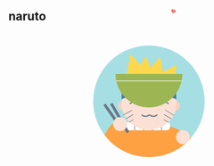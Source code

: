 ## naruto
<style>
    .container {
        margin: 40px auto;
        width: 200px;
        height: 200px;
        position: relative;
        background: #A6DFE3;
        border-radius: 50%;
        overflow: hidden;
        z-index: 100;
    }

    .container div {
        position: absolute;
    }

    .naruto {
        width: 70%;
        height: 70%;
        bottom: 0px;
        left: 15%;
    }

    .face {
        width: 70%;
        height: 65%;
        border-radius: 50%;
        left: 15%;
        background: #FBE1D5;
    }

    .face:before,
    .face:after {
        content: "";
        position: absolute;
        border-radius: 50%;
        width: 25px;
        height: 20px;
        z-index: -5;
        background: #f9d0be;
    }

    .face:before {
        top: 38px;
        left: -6px;
    }

    .face:after {
        top: 38px;
        left: 80px;
    }

    .face .eyes:before,
    .face .eyes:after {
        content: "";
        position: absolute;
        width: 25px;
        height: 20px;
        border: 2px solid transparent;
        border-radius: 50%;
        border-top-color: #6b7686;
        top: 40px;
        z-index: 5;
    }

    .face .eyes:before {
        left: 10px;
    }

    .face .eyes:after {
        left: 60px;
    }

    .face .mouth:before,
    .face .mouth:after {
        content: "";
        position: absolute;
        width: 18px;
        height: 18px;
        border: 2px solid transparent;
        border-radius: 50%;
        border-bottom-color: #6b7686;
        top: 46px;
        z-index: 5;
    }

    .face .mouth:before {
        left: 32px;
    }

    .face .mouth:after {
        left: 46px;
    }

    .face .whiskers,
    .face .whiskers:before,
    .face .whiskers:after {
        position: absolute;
        width: 1px;
        height: 15px;
        background: #6b7686;
    }

    .face .w1 {
        top: 65%;
        left: 14%;
        transform: rotate(60deg);
    }

    .face .w2 {
        top: 65%;
        left: 84%;
        transform: rotate(-60deg);
    }

    .face .whiskers:before,
    .face .whiskers:after {
        content: "";
    }

    .face .whiskers:before {
        height: 18px;
    }

    .face .whiskers:after {
        height: 10px;
    }

    .face .w1:before {
        transform: translate(-8px, -2px) rotate(2deg);
    }

    .face .w1:after {
        transform: translate(8px, 4px);
    }

    .face .w2:before {
        transform: translate(8px, -2px) rotate(2deg);
    }

    .face .w2:after {
        transform: translate(-8px, 4px);
    }

    .hair-base {
        width: 70%;
        height: 20%;
        background: #FED84C;
        border-radius: 50%;
        left: 15%;
        top: -10px;
    }

    .hair {
        border: 30px solid transparent;
        border-bottom-width: 60px;
        border-bottom-color: #FED84C;
    }

    .hair:before,
    .hair:after {
        content: "";
        position: absolute;
        border: 15px solid transparent;
        border-bottom-width: 30px;
        border-bottom-color: #FED84C;
    }

    .hair.h1 {
        top: -65px;
        left: -10px;
        transform: rotate(-15deg);
    }

    .hair.h1:before {
        top: 10px;
        left: -45px;
        transform: rotate(-40deg);
    }

    .hair.h1:after {
        top: -5px;
        left: 8px;
        transform: rotate(20deg);
    }

    .hair.h2 {
        top: -60px;
        left: 35px;
        transform: rotate(15deg);
    }

    .hair.h2:before {
        top: 10px;
        left: 25px;
        transform: rotate(40deg);
    }

    .hair.h2:after {
        top: -10px;
        left: 15px;
        transform: rotate(20deg);
    }

    .hair.h3,
    .hair.h3:before,
    .hair.h3:after {
        border: 5px solid transparent;
        border-bottom-width: 15px;
        border-bottom-color: #FED84C;
        transform: rotate(180deg);
        z-index: 30;
    }

    .hair.h3 {
        top: 15px;
        left: 15px;
    }

    .hair.h3:before {
        top: -3px;
        left: 5px;
        transform: rotate(10deg);
    }

    .hair.h3:after {
        top: -2px;
        left: -70px;
        transform: rotate(-10deg);
    }

    .headband {
        width: 70%;
        height: 18%;
        background: #4977AF;
        top: 8%;
        left: 15%;
    }

    .headband:before,
    .headband:after {
        content: "";
        position: absolute;
        width: 100%;
        height: 15px;
        border-radius: 50%;
    }

    .headband:before {
        background: #4977AF;
        top: -6px;
    }

    .headband:after {
        background: #FBE1D5;
        top: 18px;
    }

    .headband .plate {
        width: 40%;
        height: 70%;
        border-radius: 10px;
        background: #BFC3CD;
        top: -3px;
        left: 30%;
    }

    .noodle {
        width: 20px;
        height: 60px;
        background: linear-gradient(to right, #fecb5c 0%, #fecb5c 15%, transparent 15%, transparent 25%, #fecb5c 25%, #fecb5c 40%, transparent 40%, transparent 50%, #fecb5c 50%, #fecb5c 65%, transparent 65%, transparent 75%, #fecb5c 75%, #fecb5c 90%, transparent 90%, transparent 100%);
        top: 68px;
        left: 60px;
    }

    .noodleLive {
        width: 20px;
        height: 60px;
        background: url(https://s12.postimg.org/c5vcr15od/noodle.png);
        animation: noodleScroll 4s linear infinite;
        top: 66px;
        left: 61px;
    }

    .neck {
        width: 80px;
        height: 15px;
        top: 55%;
        left: 20%;
        border-radius: 6px;
        background: linear-gradient(to right, white 0%, white 20%, #6b7686 20%, #6b7686 21%, white 21%, white 40%, #6b7686 40%, #6b7686 41%, white 41%, white 60%, #6b7686 60%, #6b7686 61%, white 61%, white 80%, #6b7686 80%, #6b7686 81%, white 81%);
    }

    .body {
        border: 110px solid transparent;
        border-top-color: #FDA142;
        border-radius: 50%;
        left: -35px;
        top: 80px;
    }

    .chopsticks {
        top: 40px;
        left: 5px;
    }

    .chopsticks:before,
    .chopsticks:after {
        content: "";
        position: absolute;
        height: 60px;
        width: 5px;
        background: #6b7686;
    }

    .chopsticks:before {
        transform: translate(10px) rotate(-30deg);
    }

    .chopsticks:after {
        transform: rotate(-35deg);
    }

    .bowl {
        position: absolute;
        width: 120px;
        height: 120px;
        border-radius: 50%;
        background: linear-gradient(to bottom, transparent 0, transparent 50%, #9CB654 50%, #9CB654 60%, white 60%, white 61%, #9CB654 61%);
        z-index: 120;
        top: 135px;
        left: calc(50% - 60px);
    }

    .hand {
        width: 30px;
        height: 60px;
        background: #FDA142;
        border-radius: 40%;
        z-index: 130;
    }

    .hand:before {
        content: "";
        position: absolute;
        width: 25px;
        height: 25px;
        border-radius: 50%;
        background: #FBE1D5;
    }

    .hand.left {
        top: 75px;
        left: -10px;
        transform: rotate(30deg);
    }

    .hand.left:before {
        transform: translate(2px, -10px);
    }

    .hand.right {
        top: 100px;
        left: 90%;
        transform: rotate(-20deg);
    }

    .hand.right:before {
        transform: translate(2px, -10px);
    }

    .love {
        position: absolute;
        z-index: 130;
        left: 53%;
        top: 80px;
        animation: love1 2s ease-out infinite;
    }

    .love:before,
    .love:after {
        position: absolute;
        content: "";
        left: 50px;
        top: 0;
        width: 20px;
        height: 30px;
        background: #F37A6E;
        border-radius: 50px 50px 0 0;
        transform: rotate(-25deg);
    }

    .love:after {
        transform: translate(8px, 2px) rotate(65deg);
    }

    @keyframes noodleScroll {
        from {
            background-position: 0 0;
        }
        to {
            background-position: 0 -120px;
        }
    }

    @keyframes love1 {
        from {
            transform: scale(0.2);
        }
        to {
            transform: translate(0px, -30px) scale(1);
        }
    }</style>
<div class="container">
    <div class="naruto">
        <div class="body"></div>
        <div class="neck"></div>
        <div class="face">
            <div class="eyes"></div>
            <div class="mouth"></div>
            <div class="whiskers w1"></div>
            <div class="whiskers w2"></div>
            <div class="dimples"></div>
        </div>
        <div class="hair-base">
            <div class="hair h1"></div>
            <div class="hair h2"></div>
            <div class="hair h3"></div>
        </div>
        <div class="headband">
            <div class="plate"></div>
        </div>
        <!--div.noodle-->
        <div class="noodleLive"></div>
        <div class="chopsticks"></div>
        <div class="hand left"></div>
        <div class="hand right"></div>
    </div>
</div>
<div class="bowl"></div>
<div class="love"></div>